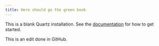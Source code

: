 ```yaml
---
title: Here should go the green book
---
```


This is a blank Quartz installation. 
See the [documentation](https://quartz.jzhao.xyz) for how to get started.

This is an edit done in GitHub.
